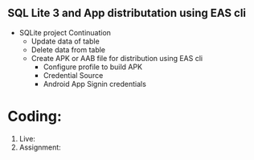 ## SQL Lite 3 and App distributation using EAS cli

- SQLite project Continuation
  - Update data of table
  - Delete data from table
  - Create APK or AAB file for distribution using EAS cli
    - Configure profile to build APK
    - Credential Source
    - Android App Signin credentials

# Coding:

1. Live:
2. Assignment:
